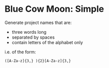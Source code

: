 # Blue Cow Moon: Simple

Generate project names that are:

* three words long
* separated by spaces
* contain letters of the alphabet only

i.e. of the form:

```
([A-Za-z]{3,} ){2}[A-Za-z]{3,}
```

